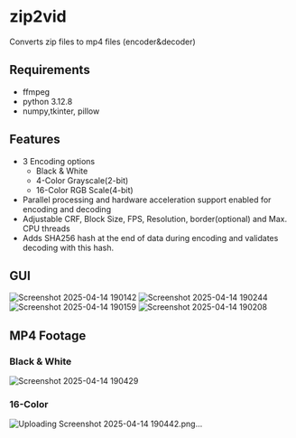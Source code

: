 # zip2vid
Converts zip files to mp4 files (encoder&amp;decoder)

## Requirements
- ffmpeg<br/>
- python 3.12.8
- numpy,tkinter, pillow

## Features
- 3 Encoding options<br/>
  - Black & White<br/>
  - 4-Color Grayscale(2-bit)<br/>
  - 16-Color RGB Scale(4-bit)<br/>
- Parallel processing and hardware acceleration support enabled for encoding and decoding<br/>
- Adjustable CRF, Block Size, FPS, Resolution, border(optional) and Max. CPU threads<br/>
- Adds SHA256 hash at the end of data during encoding and validates decoding with this hash.<br/>

## GUI
![Screenshot 2025-04-14 190142](https://github.com/user-attachments/assets/e9439ea5-a304-4a73-b448-8353be89d6cc)
![Screenshot 2025-04-14 190244](https://github.com/user-attachments/assets/6f37ce7d-c4c8-4cf3-928a-99fb5a242a32)
![Screenshot 2025-04-14 190159](https://github.com/user-attachments/assets/47ba7ef5-83e2-42bd-920c-09094471bfdb)
![Screenshot 2025-04-14 190208](https://github.com/user-attachments/assets/ac3f2295-97f9-45b4-bb1b-ada48abd0012)

## MP4 Footage
### Black & White
![Screenshot 2025-04-14 190429](https://github.com/user-attachments/assets/89fcf620-01e1-4c58-b7a4-12281a716755)
### 16-Color
![Uploading Screenshot 2025-04-14 190442.png…]()
